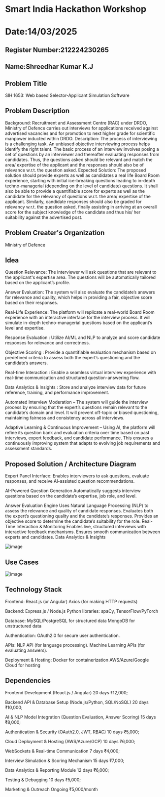 # Smart India Hackathon Workshop
# Date:14/03/2025
## Register Number:212224230265
## Name:Shreedhar Kumar K.J
## Problem Title
SIH 1653: Web based Selector-Applicant Simulation Software
## Problem Description
Background: Recruitment and Assessment Centre (RAC) under DRDO, Ministry of Defence carries out interviews for applications received against advertised vacancies and for promotion to next higher grade for scientific manpower inducted within DRDO. Description: The process of interviewing is a challenging task. An unbiased objective interviewing process helps identify the right talent. The basic process of an interview involves posing a set of questions by an interviewer and thereafter evaluating responses from candidates. Thus, the questions asked should be relevant and match the area/ expertise of the applicant and the responses should also be of relevance w.r.t. the question asked. Expected Solution: The proposed solution should provide experts as well as candidates a real life Board Room experience, starting with initial ice-breaking questions leading to in-depth techno-managerial (depending on the level of candidate) questions. It shall also be able to provide a quantifiable score for experts as well as the candidate for the relevancy of questions w.r.t. the area/ expertise of the applicant. Similarly, candidate responses should also be graded for relevancy w.r.t. the question asked, finally assisting in arriving at an overall score for the subject knowledge of the candidate and thus his/ her suitability against the advertised post.

## Problem Creater's Organization
Ministry of Defence

## Idea

Question Relevance: The interviewer will ask questions that are relevant to the applicant's expertise area. The questions will be automatically tailored based on the applicant’s profile.

Answer Evaluation: The system will also evaluate the candidate’s answers for relevance and quality, which helps in providing a fair, objective score based on their responses.

Real-Life Experience: The platform will replicate a real-world Board Room experience with an interactive interface for the interview process. It will simulate in-depth techno-managerial questions based on the applicant’s level and expertise.

Response Evaluation : Utilize AI/ML and NLP to analyze and score candidate responses for relevance and correctness.

Objective Scoring : Provide a quantifiable evaluation mechanism based on predefined criteria to assess both the expert’s questioning and the candidate’s answers.

Real-time Interaction : Enable a seamless virtual interview experience with real-time communication and structured question-answering flow.

Data Analytics & Insights : Store and analyze interview data for future reference, training, and performance improvement.

Automated Interview Moderation – The system will guide the interview process by ensuring that the expert’s questions remain relevant to the candidate’s domain and level. It will prevent off-topic or biased questioning, maintaining fairness and consistency across all interviews.

Adaptive Learning & Continuous Improvement – Using AI, the platform will refine its question bank and evaluation criteria over time based on past interviews, expert feedback, and candidate performance. This ensures a continuously improving system that adapts to evolving job requirements and assessment standards.

## Proposed Solution / Architecture Diagram

Expert Panel Interface: Enables interviewers to ask questions, evaluate responses, and receive AI-assisted question recommendations.

AI-Powered Question Generation Automatically suggests interview questions based on the candidate’s expertise, job role, and level.

Answer Evaluation Engine Uses Natural Language Processing (NLP) to assess the relevance and quality of candidate responses. Evaluates both the expert’s questioning quality and the candidate’s responses. Provides an objective score to determine the candidate’s suitability for the role. Real-Time Interaction & Monitoring Enables live, structured interviews with interactive feedback mechanisms. Ensures smooth communication between experts and candidates. Data Analytics & Insights

![image](https://github.com/user-attachments/assets/97304933-067d-4ca1-a660-375cc8064bf1)


## Use Cases

![image](https://github.com/user-attachments/assets/8d0cf501-0bbe-40fd-b2b2-520d4198c3ae)


## Technology Stack

Frontend: React.js (or Angular) Axios (for making HTTP requests)

Backend: Express.js / Node.js Python libraries: spaCy, TensorFlow/PyTorch

Database: MySQL/PostgreSQL for structured data MongoDB for unstructured data

Authentication: OAuth2.0 for secure user authentication.

APIs: NLP API (for language processing). Machine Learning APIs (for evaluating answers).

Deployment & Hosting: Docker for containerization AWS/Azure/Google Cloud for hosting

## Dependencies

Frontend Development (React.js / Angular) 20 days ₹12,000;

Backend API & Database Setup (Node.js/Python, SQL/NoSQL) 20 days ₹10,000;

AI & NLP Model Integration (Question Evaluation, Answer Scoring) 15 days ₹8,000;

Authentication & Security (OAuth2.0, JWT, RBAC) 10 days ₹5,000;

Cloud Deployment & Hosting (AWS/Azure/GCP) 10 days ₹6,000;

WebSockets & Real-time Communication 7 days ₹4,000;

Interview Simulation & Scoring Mechanism 15 days ₹7,000;

Data Analytics & Reporting Module 12 days ₹6,000;

Testing & Debugging 10 days ₹5,000;

Marketing & Outreach Ongoing ₹5,000/month
